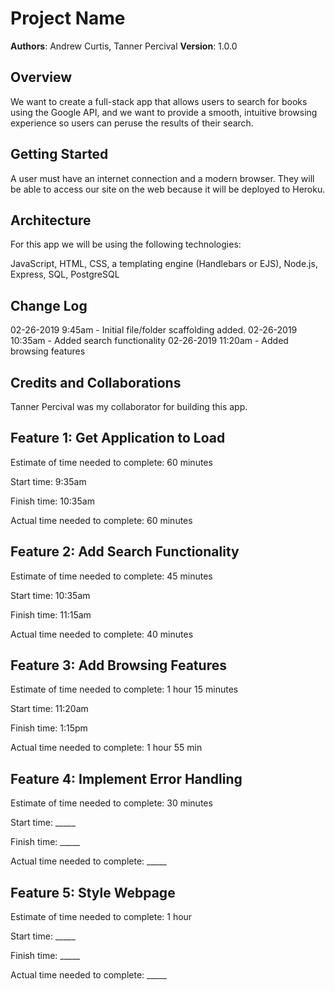 # Project Name

**Authors**: Andrew Curtis, Tanner Percival
**Version**: 1.0.0

## Overview

We want to create a full-stack app that allows users to search for books using the Google API, and we want to provide a smooth, intuitive browsing experience so users can peruse the results of their search.

## Getting Started

A user must have an internet connection and a modern browser. They will be able to access our site on the web because it will be deployed to Heroku. 

## Architecture

For this app we will be using the following technologies:

JavaScript, HTML, CSS, a templating engine (Handlebars or EJS), Node.js, Express, SQL, PostgreSQL 

## Change Log

02-26-2019 9:45am - Initial file/folder scaffolding added.
02-26-2019 10:35am - Added search functionality
02-26-2019 11:20am - Added browsing features

## Credits and Collaborations
Tanner Percival was my collaborator for building this app.


## Feature 1: Get Application to Load

Estimate of time needed to complete: 60 minutes

Start time: 9:35am

Finish time: 10:35am

Actual time needed to complete: 60 minutes

## Feature 2: Add Search Functionality

Estimate of time needed to complete: 45 minutes

Start time: 10:35am

Finish time: 11:15am

Actual time needed to complete: 40 minutes

## Feature 3: Add Browsing Features

Estimate of time needed to complete: 1 hour 15 minutes

Start time: 11:20am

Finish time: 1:15pm

Actual time needed to complete: 1 hour 55 min

## Feature 4: Implement Error Handling

Estimate of time needed to complete: 30 minutes

Start time: _____

Finish time: _____

Actual time needed to complete: _____

## Feature 5: Style Webpage

Estimate of time needed to complete: 1 hour

Start time: _____

Finish time: _____

Actual time needed to complete: _____
